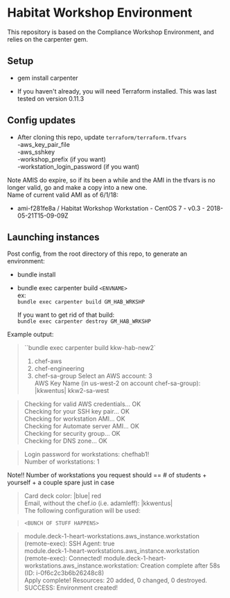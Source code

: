 # Habitat Workshop Environment

This repository is based on the Compliance Workshop Environment, and relies on the carpenter gem.

## Setup
* gem install carpenter

* If you haven't already, you will need Terraform installed.
This was last tested on version 0.11.3

## Config updates
* After cloning this repo, update `terraform/terraform.tfvars`         
        -aws_key_pair_file  
        -aws_sshkey  
        -workshop_prefix (if you want)    
        -workstation_login_password (if you want)  

Note AMIS do expire, so if its been a while and the AMI in the tfvars is no longer valid, go and make a copy into a new one.  
Name of current valid AMI as of 6/1/18:
* ami-f281fe8a / Habitat Workshop Workstation - CentOS 7 - v0.3 - 2018-05-21T15-09-09Z


## Launching instances

Post config, from the root directory of this repo, to generate an environment:

* bundle install 
* bundle exec carpenter build `<ENVNAME>`  
ex:  
    `bundle exec carpenter build GM_HAB_WRKSHP`

    If you want to get rid of that build:  
    `bundle exec carpenter destroy GM_HAB_WRKSHP`




Example output:

> ``bundle exec carpenter build kkw-hab-new2`      
> 1. chef-aws
> 2. chef-engineering
> 3. chef-sa-group
> Select an AWS account: 3    
> AWS Key Name (in us-west-2 on account chef-sa-group): |kkwentus| kkw2-sa-west

> Checking for valid AWS credentials... OK  
> Checking for your SSH key pair... OK  
> Checking for workstation AMI... OK  
> Checking for Automate server AMI... OK  
> Checking for security group... OK  
> Checking for DNS zone... OK   

> Login password for workstations: chefhab1!  
> Number of workstations: 1  

Note!! Number of workstations you request should == # of students + yourself + a couple spare just in case

> Card deck color: |blue| red  
> Email, without the chef.io (i.e. adamleff): |kkwentus|  
> The following configuration will be used:  

>`<BUNCH OF STUFF HAPPENS>`  

> module.deck-1-heart-workstations.aws_instance.workstation (remote-exec):   SSH Agent: true    
> module.deck-1-heart-workstations.aws_instance.workstation (remote-exec): Connected!
> module.deck-1-heart-workstations.aws_instance.workstation: Creation complete after 58s (ID: i-0f6c2c3b6b26248c8)  
> Apply complete! Resources: 20 added, 0 changed, 0 destroyed.  
> SUCCESS: Environment created!